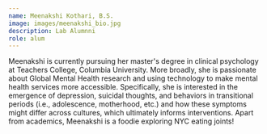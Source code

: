 ```yaml
---
name: Meenakshi Kothari, B.S.
image: images/meenakshi_bio.jpg
description: Lab Alumnni
role: alum
---
```


Meenakshi is currently pursuing her master's degree in clinical psychology at Teachers College, Columbia University. More broadly, she is passionate about Global Mental Health research and using technology to make mental health services more accessible. Specifically, she is interested in the emergence of depression, suicidal thoughts, and behaviors in transitional periods (i.e., adolescence, motherhood, etc.) and how these symptoms might differ across cultures, which ultimately informs interventions. Apart from academics, Meenakshi is a foodie exploring NYC eating joints! 
